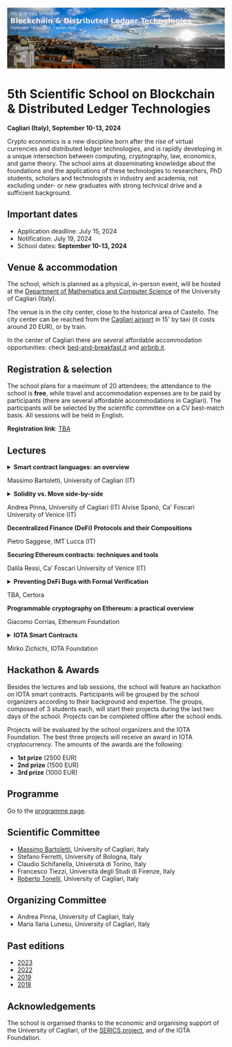 ![image](5th-dlt-school-logo.jpg)

# 5th Scientific School on Blockchain & Distributed Ledger Technologies

**Cagliari (Italy), September 10-13, 2024**

Crypto economics is a new discipline born after the rise of virtual currencies and distributed ledger technologies, and is rapidly developing in a unique intersection between computing, cryptography,  law,
economics, and game theory. The school aims at disseminating  knowledge about the foundations and the applications of these technologies to researchers, PhD students, scholars and technologists in industry and academia, not excluding under- or new graduates with strong technical drive and a sufficient background.


## Important dates

- Application deadline: July 15, 2024
- Notification: July 19, 2024
- School dates: **September 10-13, 2024**


## Venue & accommodation

The school, which is planned as a physical, in-person event, will be hosted at the [Department of Mathematics and Computer Science](https://goo.gl/maps/jjzgXGtSLtVBSrDu9) of the University of Cagliari (Italy).

The venue is in the city center, close to the historical area of Castello. 
The city center can be reached from the [Cagliari airport](http://www.sogaer.it/it) in 15' by taxi (it costs around 20 EUR), or by train.

In the center of Cagliari there are several affordable accommodation opportunities: check [bed-and-breakfast.it](https://www.bed-and-breakfast.it/lista_strutture_ur.cfm?locale=it&zona=Castello&citta=Cagliari&idregione=14) and
[airbnb.it](https://www.airbnb.it/rooms/6619495?source_impression_id=p3_1688053073_kJI5XWcXBEsz1r%2B1).


## Registration & selection

The school plans for a maximum of 20 attendees; the attendance to the school is **free**, while travel and accommodation expenses are to be paid by participants (there are several affordable accommodations in Cagliari). 
The participants will be selected by the scientific  committee on a CV best-match basis.
All sessions will be held in English.

**Registration link**: [TBA]()


## Lectures

<details>
<summary><b>Smart contract languages: an overview</b></summary>
Decentralized blockchain platforms support the secure exchange of assets among users without relying on trusted third parties. These exchanges are programmed with smart contracts, computer programs directly executed by blockchain nodes. 
Multiple smart contract languages are available nowadays to developers, each with its own distinctive features, strengths, and weaknesses. In this lecture, we examine the smart contract languages used in six major blockchain platforms: Ethereum, Solana, Cardano, Algorand, Aptos, and Tezos. Starting with a high-level overview of their design choices, we discuss their programming style, security, code readability, and usability.
</details>

Massimo Bartoletti, University of Cagliari (IT)

<details>
  <summary><b>Solidity vs. Move side-by-side</b></summary>
  In this lecture we give a side-by-side overview of two of the main
smart contract languages: Solidity and Move.
Solidity is the most widespread language for smart contracts, used
since 2015 on Ethereum and later adopted by several other blockchain
platforms. Move was originally designed for the (now abandoned)
Libra/Diem blockchain, and it is currently used by Aptos, Sui and IOTA.
Each language has its own strengths and weaknesses. Solidity is easy
to learn and has a large ecosystem of development tools, but it is
prone to quirks that can lead to vulnerabilities. Move, on the other
hand, is designed to ensure the safe handling of assets, enforcing
their conservation and preventing duplication through its linear type
system, albeit at the cost of a more convoluted programming style.
During this lecture we will illustrate Solidity and Move through a
common set of use cases; in the meanwhile, we will discuss their
design principles, programming style and security implications.
</details>


Andrea Pinna, University of Cagliari (IT)
Alvise Spanò, Ca' Foscari University of Venice (IT)


**Decentralized Finance (DeFi) Protocols and their Compositions**

Pietro Saggese, IMT Lucca (IT)


**Securing Ethereum contracts: techniques and tools**

Dalila Ressi, Ca' Foscari University of Venice (IT)

<details>
<summary><b>Preventing DeFi Bugs with Formal Verification</b></summary>
Join us for an engaging workshop on the Certora Prover, a cutting-edge formal verification tool designed to uncover bugs in DeFi smart contracts. We will begin with a brief lecture introducing the fundamentals of formal verification, its underlying principles, and its unique advantages. The primary focus of the workshop will be a hands-on exercise, where participants will learn to write specifications in CVL, the Certora Verification Language. The participants will test smart contract code against their specification using the Certora Prover. This session is ideal for those looking to deepen their understanding of formal verification and smart contract security.
</details>

TBA, Certora 

**Programmable cryptography on Ethereum: a practical overview**

Giacomo Corrias, Ethereum Foundation


<details>
<summary><b>IOTA Smart Contracts</b></summary>
The IOTA DLT supports the execution of Move smart contracts on the Layer 1. In particular, the IOTA smart contract platform supports the Sui Move flavour. In this flavour the concept of Object is central, that is, the ledger is composed of a series of Objects defined by Move structs and indexed by a key. This allows to have so called ‘owned objects’, that behaves similarly to UTXOs, and shared objects, that behaves similarly to shared accounts. The Object-based ledger, thus, mixes the benefits of a UTXO-based model and a Account-based model.
</details>

Mirko Zichichi, IOTA Foundation


## Hackathon & Awards

Besides the lectures and lab sessions, the school will feature an hackathon on IOTA smart contracts. Participants will be grouped by the school organizers according to their background and expertise. The groups, composed of 3 students each, will start their projects during the last two days of the school. Projects can be completed offline after the school ends.

Projects will be evaluated by the school organizers and the IOTA Foundation. 
The best three projects will receive an award in IOTA cryptocurrency.
The amounts of the awards are the following:
- **1st prize** (2500 EUR)
- **2nd prize** (1500 EUR)
- **3rd prize** (1000 EUR)


## Programme

Go to the [programme page](programme.md).


## Scientific Committee

- [Massimo Bartoletti](https://blockchain.unica.it), University of Cagliari, Italy
- Stefano Ferretti, University of Bologna, Italy
- Claudio Schifanella, Università di Torino, Italy
- Francesco Tiezzi, Università degli Studi di Firenze, Italy
- [Roberto Tonelli](https://www.unica.it/unica/it/ateneo_s07_ss01.page?contentId=SHD31003), University of Cagliari, Italy


## Organizing Committee

- Andrea Pinna, University of Cagliari, Italy
- Maria Ilaria Lunesu, University of Cagliari, Italy


## Past editions

- [2023](2023/)
- [2022](2022/)
- [2019](2019/)
- [2018](2018/)


## Acknowledgements

The school is organised thanks to the economic and organising support of the University of Cagliari, of the [SERICS project](https://serics.eu/), and of the IOTA Foundation.
